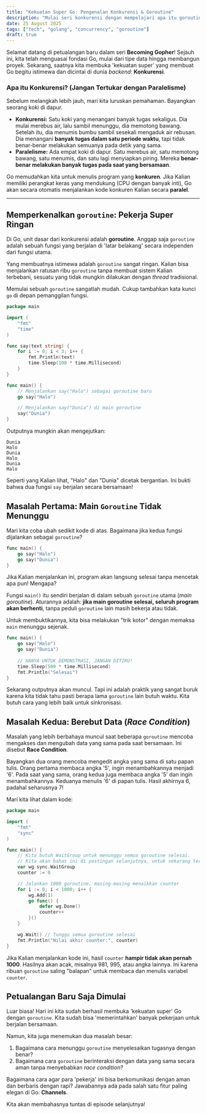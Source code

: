```yaml
---
title: "Kekuatan Super Go: Pengenalan Konkurensi & Goroutine"
description: "Mulai seri konkurensi dengan mempelajari apa itu goroutine, betapa mudahnya menjalankannya, dan masalah-masalah awal yang akan kita hadapi seperti race condition."
date: 25 August 2025
tags: ["tech", "golang", "concurrency", "goroutine"]
draft: true
---
```


Selamat datang di petualangan baru dalam seri **Becoming Gopher**! Sejauh ini, kita telah menguasai fondasi Go, mulai dari tipe data hingga membangun proyek. Sekarang, saatnya kita membuka 'kekuatan super' yang membuat Go begitu istimewa dan dicintai di dunia *backend*: **Konkurensi**.

### Apa itu Konkurensi? (Jangan Tertukar dengan Paralelisme)

Sebelum melangkah lebih jauh, mari kita luruskan pemahaman. Bayangkan seorang koki di dapur.

* **Konkurensi:** Satu koki yang menangani banyak tugas sekaligus. Dia mulai merebus air, lalu sambil menunggu, dia memotong bawang. Setelah itu, dia menumis bumbu sambil sesekali mengaduk air rebusan. Dia menangani **banyak tugas dalam satu periode waktu**, tapi tidak benar-benar melakukan semuanya pada detik yang sama.
* **Paralelisme:** Ada empat koki di dapur. Satu merebus air, satu memotong bawang, satu menumis, dan satu lagi menyiapkan piring. Mereka **benar-benar melakukan banyak tugas pada saat yang bersamaan**.

Go memudahkan kita untuk menulis program yang **konkuren**. Jika Kalian memiliki perangkat keras yang mendukung (CPU dengan banyak inti), Go akan secara otomatis menjalankan kode konkuren Kalian secara **paralel**.

---

## Memperkenalkan `goroutine`: Pekerja Super Ringan

Di Go, unit dasar dari konkurensi adalah **goroutine**. Anggap saja `goroutine` adalah sebuah fungsi yang berjalan di 'latar belakang' secara independen dari fungsi utama.

Yang membuatnya istimewa adalah `goroutine` sangat ringan. Kalian bisa menjalankan ratusan ribu `goroutine` tanpa membuat sistem Kalian terbebani, sesuatu yang tidak mungkin dilakukan dengan *thread* tradisional.

Memulai sebuah `goroutine` sangatlah mudah. Cukup tambahkan kata kunci `go` di depan pemanggilan fungsi.

```go
package main

import (
	"fmt"
	"time"
)

func say(text string) {
	for i := 0; i < 3; i++ {
		fmt.Println(text)
		time.Sleep(100 * time.Millisecond)
	}
}

func main() {
	// Menjalankan say("Halo") sebagai goroutine baru
	go say("Halo")

	// Menjalankan say("Dunia") di main goroutine
	say("Dunia")
}
```

Outputnya mungkin akan mengejutkan:
```plaintext
Dunia
Halo
Dunia
Halo
Dunia
Halo
```

Seperti yang Kalian lihat, "Halo" dan "Dunia" dicetak bergantian. Ini bukti bahwa dua fungsi `say` berjalan secara bersamaan!

## Masalah Pertama: Main `Goroutine` Tidak Menunggu
Mari kita coba ubah sedikit kode di atas. Bagaimana jika kedua fungsi dijalankan sebagai `goroutine`?

```go
func main() {
	go say("Halo")
	go say("Dunia")
}
```

Jika Kalian menjalankan ini, program akan langsung selesai tanpa mencetak apa pun! Mengapa?

Fungsi `main()` itu sendiri berjalan di dalam sebuah `goroutine` utama (*main goroutine*). Aturannya adalah: **jika main goroutine selesai, seluruh program akan berhenti**, tanpa peduli `goroutine` lain masih bekerja atau tidak.

Untuk membuktikannya, kita bisa melakukan "trik kotor" dengan memaksa `main` menunggu sejenak.

```go
func main() {
	go say("Halo")
	go say("Dunia")
	
    // HANYA UNTUK DEMONSTRASI, JANGAN DITIRU!
	time.Sleep(500 * time.Millisecond) 
	fmt.Println("Selesai")
}
```

Sekarang outputnya akan muncul. Tapi ini adalah praktik yang sangat buruk karena kita tidak tahu pasti berapa lama `goroutine` lain butuh waktu. Kita butuh cara yang lebih baik untuk sinkronisasi.

## Masalah Kedua: Berebut Data (*Race Condition*)
Masalah yang lebih berbahaya muncul saat beberapa `goroutine` mencoba mengakses dan mengubah data yang sama pada saat bersamaan. Ini disebut **Race Condition**.

Bayangkan dua orang mencoba mengedit angka yang sama di satu papan tulis. Orang pertama membaca angka '5', ingin menambahkannya menjadi '6'. Pada saat yang sama, orang kedua juga membaca angka '5' dan ingin menambahkannya. Keduanya menulis '6' di papan tulis. Hasil akhirnya 6, padahal seharusnya 7!

Mari kita lihat dalam kode:

```go
package main

import (
	"fmt"
	"sync"
)

func main() {
	// Kita butuh WaitGroup untuk menunggu semua goroutine selesai.
    // Kita akan bahas ini di postingan selanjutnya, untuk sekarang terima saja dulu :)
	var wg sync.WaitGroup 
	counter := 0

	// Jalankan 1000 goroutine, masing-masing menaikkan counter
	for i := 0; i < 1000; i++ {
		wg.Add(1)
		go func() {
			defer wg.Done()
			counter++
		}()
	}

	wg.Wait() // Tunggu semua goroutine selesai
	fmt.Println("Nilai akhir counter:", counter)
}
```

Jika Kalian menjalankan kode ini, hasil `counter` **hampir tidak akan pernah 1000**. Hasilnya akan acak, misalnya 981, 995, atau angka lainnya. Ini karena ribuan `goroutine` saling "balapan" untuk membaca dan menulis variabel `counter`.

## Petualangan Baru Saja Dimulai
Luar biasa! Hari ini kita sudah berhasil membuka 'kekuatan super' Go dengan `goroutine`. Kita sudah bisa 'memerintahkan' banyak pekerjaan untuk berjalan bersamaan.

Namun, kita juga menemukan dua masalah besar:
1. Bagaimana cara menunggu `goroutine` menyelesaikan tugasnya dengan benar?
2. Bagaimana cara `goroutine` berinteraksi dengan data yang sama secara aman tanpa menyebabkan *race condition*?

Bagaimana cara agar para 'pekerja' ini bisa berkomunikasi dengan aman dan berbaris dengan rapi? Jawabannya ada pada salah satu fitur paling elegan di Go: **Channels**.

Kita akan membahasnya tuntas di episode selanjutnya!